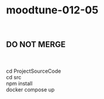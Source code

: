 # moodtune-012-05

<br />
<h2>DO NOT MERGE</h2>
<br />
<br />
cd ProjectSourceCode <br />
cd src <br />
npm install <br />
docker compose up <br />